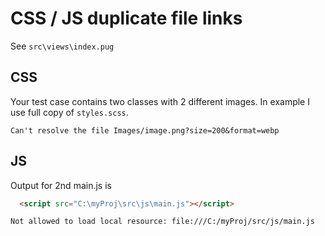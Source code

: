 # CSS / JS duplicate file links

See `src\views\index.pug`

## CSS

Your test case contains two classes with 2 different images. In example I use full copy of `styles.scss`.

`Can't resolve the file Images/image.png?size=200&format=webp`

## JS

Output for 2nd main.js is

 ```html
   <script src="C:\myProj\src\js\main.js"></script>
 ```

`Not allowed to load local resource: file:///C:/myProj/src/js/main.js`

